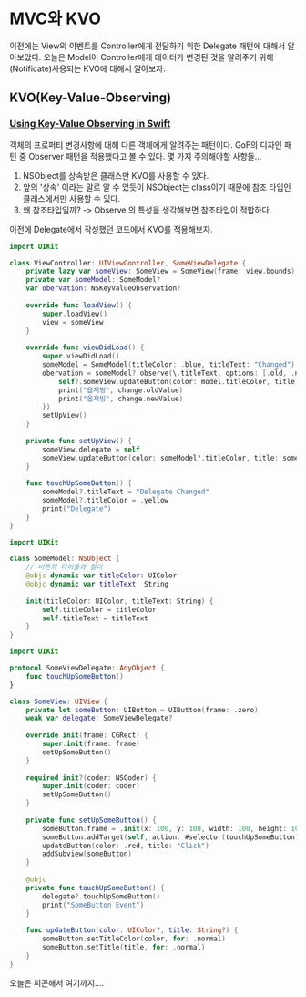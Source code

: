 # MVC와 KVO
이전에는 View의 이벤트를 Controller에게 전달하기 위한 Delegate 패턴에 대해서 알아보았다.
오늘은 Model이 Controller에게 데이터가 변경된 것을 알려주기 위해(Notificate)사용되는
KVO에 대해서 알아보자.

## KVO(Key-Value-Observing)
### [Using Key-Value Observing in Swift](https://developer.apple.com/documentation/swift/cocoa_design_patterns/using_key-value_observing_in_swift)
객체의 프로퍼티 변경사항에 대해 다른 객체에게 알려주는 패턴이다.
GoF의 디자인 패턴 중 Observer 패턴을 적용했다고 볼 수 있다.
몇 가지 주의해야할 사항들...

1. NSObject를 상속받은 클래스만 KVO를 사용할 수 있다.
2. 앞의 '상속' 이라는 말로 알 수 있듯이 NSObject는 class이기 때문에 참조 타입인 클래스에서만 사용할 수 있다.
3. 왜 참조타입일까? -> Observe 의 특성을 생각해보면 참조타입이 적합하다.

이전에 Delegate에서 작성했던 코드에서 KVO를 적용해보자.

```swift
import UIKit

class ViewController: UIViewController, SomeViewDelegate {
    private lazy var someView: SomeView = SomeView(frame: view.bounds)
    private var someModel: SomeModel?
    var obervation: NSKeyValueObservation?
    
    override func loadView() {
        super.loadView()
        view = someView
    }
    
    override func viewDidLoad() {
        super.viewDidLoad()
        someModel = SomeModel(titleColor: .blue, titleText: "Changed")
        obervation = someModel?.observe(\.titleText, options: [.old, .new], changeHandler: { [weak self] model, change in
            self?.someView.updateButton(color: model.titleColor, title: change.newValue)
            print("옵저빙", change.oldValue)
            print("옵저빙", change.newValue)
        })
        setUpView()
    }
    
    private func setUpView() {
        someView.delegate = self
        someView.updateButton(color: someModel?.titleColor, title: someModel?.titleText)
    }
    
    func touchUpSomeButton() {
        someModel?.titleText = "Delegate Changed"
        someModel?.titleColor = .yellow
        print("Delegate")
    }
}
```
```swift
import UIKit

class SomeModel: NSObject {
    // 버튼의 타이틀과 컬러
    @objc dynamic var titleColor: UIColor
    @objc dynamic var titleText: String
    
    init(titleColor: UIColor, titleText: String) {
        self.titleColor = titleColor
        self.titleText = titleText
    }
}
```

```swift
import UIKit

protocol SomeViewDelegate: AnyObject {
    func touchUpSomeButton()
}

class SomeView: UIView {
    private let someButton: UIButton = UIButton(frame: .zero)
    weak var delegate: SomeViewDelegate?
    
    override init(frame: CGRect) {
        super.init(frame: frame)
        setUpSomeButton()
    }
    
    required init?(coder: NSCoder) {
        super.init(coder: coder)
        setUpSomeButton()
    }
    
    private func setUpSomeButton() {
        someButton.frame = .init(x: 100, y: 100, width: 100, height: 100)
        someButton.addTarget(self, action: #selector(touchUpSomeButton), for: .touchUpInside)
        updateButton(color: .red, title: "Click")
        addSubview(someButton)
    }
    
    @objc
    private func touchUpSomeButton() {
        delegate?.touchUpSomeButton()
        print("SomeButton Event")
    }
    
    func updateButton(color: UIColor?, title: String?) {
        someButton.setTitleColor(color, for: .normal)
        someButton.setTitle(title, for: .normal)
    }
}

```

오늘은 피곤해서 여기까지....
